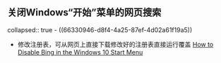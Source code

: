 ## 关闭Windows“开始”菜单的网页搜索
collapsed:: true
	- ((66330946-d8f4-4a25-87ef-4d02a61f19a5))
- 修改注册表，可从网页上直接下载修改好的注册表直接运行覆盖 [How to Disable Bing in the Windows 10 Start Menu](https://www.howtogeek.com/224159/how-to-disable-bing-in-the-windows-10-start-menu/)